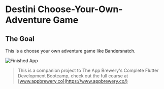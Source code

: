 # Destini Choose-Your-Own-Adventure Game

## The Goal

 This is a choose your own adventure game like Bandersnatch.

![Finished App](https://github.com/londonappbrewery/Images/blob/master/Destini.gif)

>This is a companion project to The App Brewery's Complete Flutter Development Bootcamp, check out the full course at [www.appbrewery.co](https://www.appbrewery.co/)